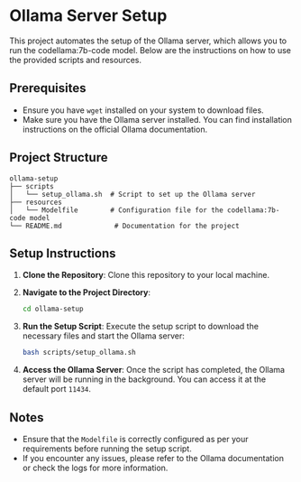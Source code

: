 # Ollama Server Setup

This project automates the setup of the Ollama server, which allows you to run the codellama:7b-code model. Below are the instructions on how to use the provided scripts and resources.

## Prerequisites

- Ensure you have `wget` installed on your system to download files.
- Make sure you have the Ollama server installed. You can find installation instructions on the official Ollama documentation.

## Project Structure

```
ollama-setup
├── scripts
│   └── setup_ollama.sh  # Script to set up the Ollama server
├── resources
│   └── Modelfile        # Configuration file for the codellama:7b-code model
└── README.md             # Documentation for the project
```

## Setup Instructions

1. **Clone the Repository**: Clone this repository to your local machine.

2. **Navigate to the Project Directory**:
   ```bash
   cd ollama-setup
   ```

3. **Run the Setup Script**:
   Execute the setup script to download the necessary files and start the Ollama server:
   ```bash
   bash scripts/setup_ollama.sh
   ```

4. **Access the Ollama Server**:
   Once the script has completed, the Ollama server will be running in the background. You can access it at the default port `11434`.

## Notes

- Ensure that the `Modelfile` is correctly configured as per your requirements before running the setup script.
- If you encounter any issues, please refer to the Ollama documentation or check the logs for more information.